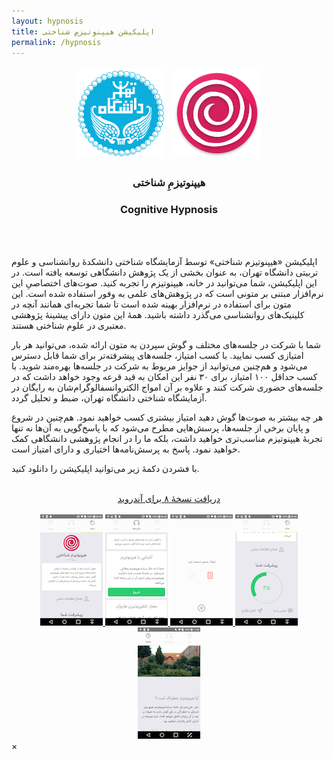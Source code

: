 ```yaml
---
layout: hypnosis
title: اپلیکیشن هیپنوتیزمِ شناختی
permalink: /hypnosis
---
```


<section style="text-align:center">
  <div style="text-align:center;display:block">
    <img src="/img/ut_logo.png" style="display:inline-block;margin:5px;width:140px;height:auto" />
    <img src="/img/hypnosis_logo.png" style="display:inline-block;margin:5px;width:140px;height:auto" />
  </div>
  <h3 style="direction:rtl">
  هیپنوتیزمِ شناختی
  </h3>
  <h3 style="direction:ltr">
  Cognitive Hypnosis
  </h3>

</section>

<br />
<br />

اپلیکیشن «هیپنوتیزم شناختی» توسط آزمایشگاه شناختی دانشکدهٔ روانشناسی و علوم تربیتی دانشگاه تهران، به عنوان بخشی از یک پژوهش دانشگاهی توسعه یافته است. در این اپلیکیشن، شما می‌توانید در خانه، هیپنوتیزم را تجربه کنید. صوت‌های اختصاصیِ این نرم‌افزار مبتنی بر متونی است که در پژوهش‌های علمی به وفور استفاده شده است. این متون برای استفاده در نرم‌افزار بهینه شده است تا شما تجربه‌ای همانند آنچه در کلینیک‌های روانشناسی می‌گذرد داشته باشید. همهٔ این متون دارای پیشینهٔ پژوهشی معتبری در علوم شناختی هستند.

شما با شرکت در جلسه‌های مختلف و گوش سپردن به متون ارائه شده، می‌توانید هر بار امتیازی کسب نمایید. با کسب امتیاز، جلسه‌های پیشرفته‌تر برای شما قابل دسترس می‌شود و هم‌چنین می‌توانید از جوایز مربوط به شرکت در جلسه‌ها بهره‌مند شوید. با کسب حداقل ۱۰۰ امتیاز، برای ۳۰ نفر این امکان به قید قرعه وجود خواهد داشت که در جلسه‌های حضوری شرکت کنند و علاوه بر آن امواج الکتروانسفالوگرام‌شان به رایگان در آزمایشگاه شناختی دانشگاه تهران، ضبط و تحلیل گردد.

هر چه بیشتر به صوت‌ها گوش دهید امتیاز بیشتری کسب خواهید نمود. هم‌چنین در شروع و پایان برخی از جلسه‌ها، پرسش‌هایی مطرح می‌شود که با پاسخ‌گویی به آن‌ها نه تنها تجربهٔ هیپنوتیزم مناسب‌تری خواهید داشت، بلکه ما را در انجام پژوهشی دانشگاهی کمک خواهید نمود. پاسخ به پرسش‌نامه‌ها اختیاری و دارای امتیاز است.

با فشردن دکمهٔ زیر می‌توانید اپلیکیشن را دانلود کنید.
<br />
<br />
<section style="text-align:center">
<a href="/downloads/hypnosis_v8.apk" class="button" style="direction:rtl">
دریافت نسخهٔ ۸ برای آندروید
</a>
</section>

<br />
<section class="gallery">
  <div style="text-align:center;display:block" id="links">
    <a href="/img/hypnosis/1.png">
    <img src="/img/hypnosis/t1.png" style="display:inline">
    </a>
  <a href="/img/hypnosis/2.png">
    <img src="/img/hypnosis/t2.png" style="display:inline">
  </a>
  <a href="/img/hypnosis/3.png">
    <img src="/img/hypnosis/t3.png" style="display:inline">
  </a>
  <a href="/img/hypnosis/4.png">
    <img src="/img/hypnosis/t4.png" style="display:inline">
  </a>
  <a href="/img/hypnosis/5.png">
    <img src="/img/hypnosis/t5.png" style="display:inline">
  </a>
  </div>

  <div id="blueimp-gallery" class="blueimp-gallery">
      <div class="slides"></div>
      <a class="close">×</a>
      <ol class="indicator"></ol>
  </div>
</section>